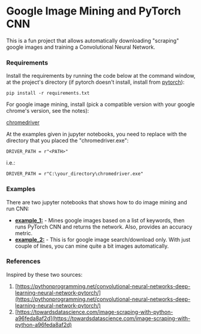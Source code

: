 # Google Image Mining and PyTorch CNN

This is a fun project that allows automatically downloading "scraping" google images and training a Convolutional Neural Network.  

### Requirements

Install the requirements by running the code below at the command window, at the project's directory (if pytorch doesn't install, install from [pytorch](https://pytorch.org/)):

	pip install -r requirements.txt

For google image mining, install (pick a compatible version with your google chrome's version, see the notes):

[chromedriver](http://chromedriver.storage.googleapis.com/index.html?path=83.0.4103.39/)

At the examples given in jupyter notebooks, you need to replace <PATH> with the directory that you placed the "chromedriver.exe":

	DRIVER_PATH = r"<PATH>"

i.e.:

	DRIVER_PATH = r"C:\your_directory\chromedriver.exe"

### Examples

There are two jupyter notebooks that shows how to do image mining and run CNN:

- __[example_1:](https://github.com/iodriller/Google-Image-Mining-and-PyTorch-CNN/blob/master/example_1.ipynb)__ - Mines google images based on a list of keywords, then runs PyTorch CNN and returns the network. Also, provides an accuracy metric.
- __[example_2:](https://github.com/iodriller/Google-Image-Mining-and-PyTorch-CNN/blob/master/example_2.ipynb)__ - This is for google image search/download only. With just couple of lines, you can mine quite a bit images automatically.

### References

Inspired by these two sources:
1. [https://pythonprogramming.net/convolutional-neural-networks-deep-learning-neural-network-pytorch/](https://pythonprogramming.net/convolutional-neural-networks-deep-learning-neural-network-pytorch/)
2. [https://towardsdatascience.com/image-scraping-with-python-a96feda8af2d](https://towardsdatascience.com/image-scraping-with-python-a96feda8af2d)
